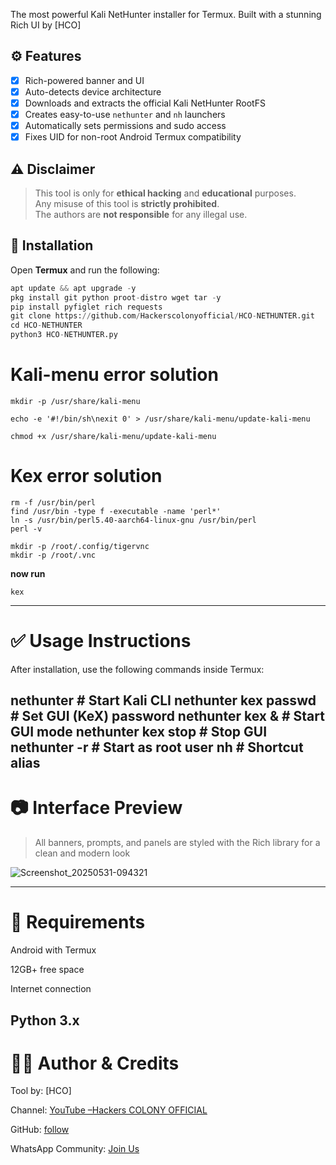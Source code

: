 The most powerful Kali NetHunter installer for Termux.
Built with a stunning Rich UI by [HCO]

## ⚙️ Features

- [x] Rich-powered banner and UI
- [x] Auto-detects device architecture
- [x] Downloads and extracts the official Kali NetHunter RootFS
- [x] Creates easy-to-use `nethunter` and `nh` launchers
- [x] Automatically sets permissions and sudo access
- [x] Fixes UID for non-root Android Termux compatibility

## ⚠️ Disclaimer

> This tool is only for **ethical hacking** and **educational** purposes.  
> Any misuse of this tool is **strictly prohibited**.  
> The authors are **not responsible** for any illegal use.

## 🚀 Installation

Open **Termux** and run the following:

```python
apt update && apt upgrade -y
pkg install git python proot-distro wget tar -y
pip install pyfiglet rich requests 
git clone https://github.com/Hackerscolonyofficial/HCO-NETHUNTER.git
cd HCO-NETHUNTER
python3 HCO-NETHUNTER.py
```

# Kali-menu error solution 
```
mkdir -p /usr/share/kali-menu

echo -e '#!/bin/sh\nexit 0' > /usr/share/kali-menu/update-kali-menu

chmod +x /usr/share/kali-menu/update-kali-menu
```

# Kex error solution 

```
rm -f /usr/bin/perl
find /usr/bin -type f -executable -name 'perl*'
ln -s /usr/bin/perl5.40-aarch64-linux-gnu /usr/bin/perl
perl -v
```

```
mkdir -p /root/.config/tigervnc
mkdir -p /root/.vnc
```
**now run**
```
kex
```
---

# ✅ Usage Instructions

After installation, use the following commands inside Termux:

nethunter             # Start Kali CLI
nethunter kex passwd  # Set GUI (KeX) password
nethunter kex &       # Start GUI mode
nethunter kex stop    # Stop GUI
nethunter -r          # Start as root user
nh                    # Shortcut alias
-------------------------------------

# 📷 Interface Preview

> All banners, prompts, and panels are styled with the Rich library for a clean and modern look


![Screenshot_20250531-094321](https://github.com/user-attachments/assets/835ddc4d-c2a3-4bcf-8346-2af5d532af53)

--------------------------------------

# 🤖 Requirements

Android with Termux

12GB+ free space

Internet connection

Python 3.x
-----------------------

# 👨‍💻 Author & Credits

Tool by: [HCO]

Channel: [YouTube –Hackers COLONY OFFICIAL](https://youtube.com/@hackers_colony_tech)

GitHub: [follow](https://github.com/Hackerscolonyofficial)

WhatsApp Community: [Join Us](https://chat.whatsapp.com/HB03qdGSK5K17wmQ5FXGiP)
